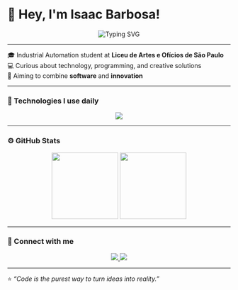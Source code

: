 # 🤖 Hey, I'm Isaac Barbosa!

<p align="center">
  <img src="https://readme-typing-svg.herokuapp.com?font=Fira+Code&weight=600&size=24&pause=1000&color=F72585&center=true&vCenter=true&width=600&lines=Industrial+Automation+at+Liceu+de+SP;Passionate+about+Technology+and+Coding;Software+%2B+Innovation" alt="Typing SVG" />
</p>

---

🎓 Industrial Automation student at **Liceu de Artes e Ofícios de São Paulo**  
💻 Curious about technology, programming, and creative solutions  
🚀 Aiming to combine **software** and **innovation**

---

### 🧠 Technologies I use daily

<div align="center">
  <img src="https://skillicons.dev/icons?i=python,c,html" />
</div>

---

### ⚙️ GitHub Stats

<div align="center">
  <img height="150em" src="https://github-readme-stats.vercel.app/api?username=IsaacBarbosa&show_icons=true&theme=radical&include_all_commits=true&count_private=true"/>
  <img height="150em" src="https://github-readme-stats.vercel.app/api/top-langs/?username=IsaacBarbosa&layout=compact&langs_count=7&theme=radical"/>
</div>

---

### 🧩 Connect with me
<div align="center">
  <a href="https://www.linkedin.com/in/isaacbarbosacontat/">
    <img src="https://img.shields.io/badge/-Isaac%20Barbosa-blue?style=for-the-badge&logo=Linkedin&logoColor=white" />
  </a>
  <a href="mailto:isaacbarbosacontat@gmail.com">
    <img src="https://img.shields.io/badge/-Gmail-red?style=for-the-badge&logo=gmail&logoColor=white" />
  </a>
</div>

---

⭐ *“Code is the purest way to turn ideas into reality.”*
